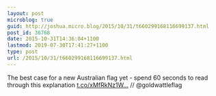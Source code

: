 ```yaml
---
layout: post
microblog: true
guid: http://joshua.micro.blog/2015/10/31/t660299168116699137.html
post_id: 36768
date: 2015-10-31T14:36:04+1100
lastmod: 2019-07-30T17:41:27+1100
type: post
url: /2015/10/31/t660299168116699137.html
---
```

The best case for a new Australian flag yet - spend 60 seconds to read through this explanation [t.co/xMfRkNz1W...](https://t.co/xMfRkNz1WP) // @goldwattleflag
